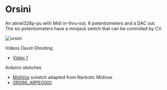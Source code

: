 Orsini
======

An atmel328p-pu with Midi in-thru-out, 6 potentiometers and a DAC out.
The six potentiometers have a minijack switch that can be controlled by CV.

![orsini](https://user-images.githubusercontent.com/6823868/29380198-2f4f556e-82c5-11e7-9e20-f05cb71f9899.jpg)

Videos David Ghosting
- [Video 1]([https://www.youtube.com/watch?v=QPaGWW7q3iw](https://youtu.be/K4ag43L7bm8))

Arduino sketches

- [MidiVox](https://github.com/averia/Orsini/tree/master/software/MidiVox_Orsini)
   scketch adapted from Narbotic Midivox
- [ORSINI_ARPEGGIO](https://github.com/averia/Orsini/tree/master/software/ORSINI_ARPEGGIO)



